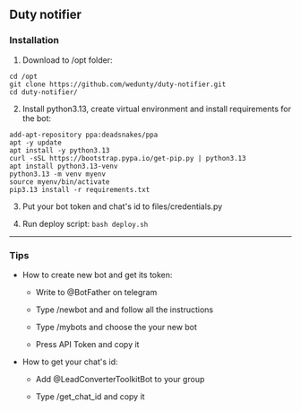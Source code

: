 ## Duty notifier

### Installation
1. Download to /opt folder: 

```
cd /opt
git clone https://github.com/wedunty/duty-notifier.git
cd duty-notifier/
```

2. Install python3.13, create virtual environment and install requirements for the bot:

```
add-apt-repository ppa:deadsnakes/ppa
apt -y update
apt install -y python3.13
curl -sSL https://bootstrap.pypa.io/get-pip.py | python3.13
apt install python3.13-venv
python3.13 -m venv myenv
source myenv/bin/activate
pip3.13 install -r requirements.txt
```

3. Put your bot token and chat's id to files/credentials.py

4. Run deploy script: `bash deploy.sh`

---

### Tips
- How to create new bot and get its token:

  - Write to @BotFather on telegram

  - Type /newbot and and follow all the instructions
    
  - Type /mybots and choose the your new bot
    
  - Press API Token and copy it

- How to get your chat's id:
  
  - Add @LeadConverterToolkitBot to your group
 
  - Type /get_chat_id and copy it
